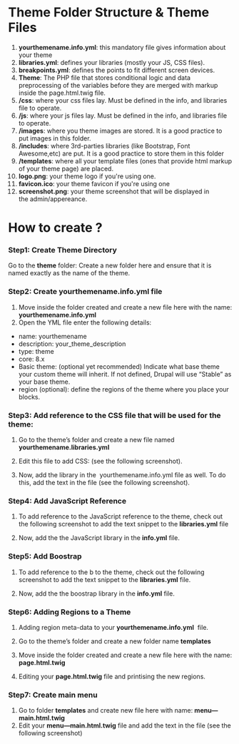 # Theme Folder Structure & Theme Files

1. **yourthemename.info.yml**: this mandatory file gives information about your theme
2. **libraries.yml**: defines your libraries (mostly your JS, CSS files).
3. **breakpoints.yml**:  defines the points to fit different screen devices.
4. **Theme**: The PHP file that stores conditional logic and data preprocessing of the variables before they are merged with markup inside the page.html.twig file. 
5. **/css**: where your css files lay. Must be defined in the info, and libraries file to operate.
6. **/js**: where your js files lay. Must be defined in the info, and libraries file to operate.
7. **/images**: where you theme images are stored. It is a good practice to put images in this folder.
8. **/includes**: where 3rd-parties libraries (like Bootstrap, Font Awesome,etc) are put. It is a good practice to store them in this folder
9. **/templates**: where all your template files (ones that provide html markup of your theme page) are placed.
10. **logo.png**: your theme logo if you're using one.
11. **favicon.ico**: your theme favicon if you're using one
12. **screenshot.png**: your theme screenshot that will be displayed in the admin/appereance.
# How to create ?
### Step1: Create Theme Directory
Go to the **theme** folder: Create a new folder here and ensure that it is named exactly as the name of the theme.

### Step2: Create **yourthemename.info.yml** file
1. Move inside the folder created and create a new file here with the name: **yourthemename.info.yml**
2. Open the YML file  enter the following details:
- name: yourthemename
- description: your_theme_description
- type: theme
- core: 8.x
- Basic theme: (optional yet recommended)
Indicate what base theme your custom theme will inherit. If not defined, Drupal will use “Stable” as your base theme.
- region (optional): define the regions of the theme where you place your blocks. 
### Step3: Add reference to the CSS file that will be used for the theme:
1. Go to the theme’s folder and create a new file named **yourthemename.libraries.yml**
2. Edit this file to add CSS: (see the following screenshot).

3. Now, add the library in the  yourthemename.info.yml file as well. To do this, add the text in the file (see the following screenshot).

### Step4: Add JavaScript Reference
1. To add reference to the JavaScript reference to the theme, check out the following screenshot to add the text snippet to the **libraries.yml** file

2. Now, add the the JavaScript library in the **info.yml** file.

### Step5: Add Boostrap	
1. To add reference to the b to the theme, check out the following screenshot to add the text snippet to the **libraries.yml** file.

2. Now, add the the boostrap library in the **info.yml** file.

### Step6: Adding Regions to a Theme
1. Adding region meta-data to your **yourthemename.info.yml**  file.

2. Go to the theme’s folder and create a new folder name **templates**
3. Move inside the folder created and create a new file here with the name: **page.html.twig**
4. Editing your **page.html.twig** file and printising the new regions.

### Step7: Create main menu
1. Go to folder **templates** and create new file here with name: **menu—main.html.twig**
2. Edit your **menu—main.html.twig** file and add the text in the file (see the following screenshot)
